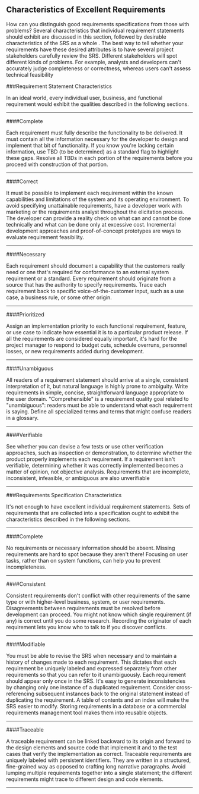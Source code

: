 Characteristics of Excellent Requirements
---

How can you distinguish good requirements specifications from those with problems? Several characteristics that individual requirement statements should exhibit are discussed in this section, followed by desirable characteristics of the SRS as a whole .
The best way to tell whether your requirements have these desired attributes is to have several project stakeholders carefully review the SRS. Different stakeholders will spot different kinds of problems. For example, analysts and developers can't accurately judge completeness or correctness, whereas users can't assess technical feasibility

###Requirement Statement Characteristics

In an ideal world, every individual user, business, and functional requirement would exhibit the qualities described in the following sections.

---

####Complete

Each requirement must fully describe the functionality to be delivered. It must contain all the information necessary for the developer to design and implement that bit of functionality. If you know you're lacking certain information, use TBD (to be determined) as a standard flag to highlight these gaps. Resolve all TBDs in each portion of the requirements before you proceed with construction of that portion.

---

####Correct

It must be possible to implement each requirement within the known capabilities and limitations of the system and its operating environment. To avoid specifying unattainable requirements, have a developer work with marketing or the requirements analyst throughout the elicitation process. The developer can provide a reality check on what can and cannot be done technically and what can be done only at excessive cost. Incremental development approaches and proof-of-concept prototypes are ways to evaluate requirement feasibility.

---

####Necessary

Each requirement should document a capability that the customers really need or one that's required for conformance to an external system requirement or a standard. Every requirement should originate from a source that has the authority to specify requirements. Trace each requirement back to specific voice-of-the-customer input, such as a use case, a business rule, or some other origin.

---

####Prioritized

Assign an implementation priority to each functional requirement, feature, or use case to indicate how essential it is to a particular product release. If all the requirements are considered equally important, it's hard for the project manager to respond to budget cuts, schedule overruns, personnel losses, or new requirements added during development.

---

####Unambiguous

All readers of a requirement statement should arrive at a single, consistent interpretation of it, but natural language is highly prone to ambiguity. Write requirements in simple, concise, straightforward language appropriate to the user domain. "Comprehensible" is a requirement quality goal related to "unambiguous": readers must be able to understand what each requirement is saying. Define all specialized terms and terms that might confuse readers in a glossary.

---

####Verifiable

See whether you can devise a few tests or use other verification approaches, such as inspection or demonstration, to determine whether the product properly implements each requirement. If a requirement isn't verifiable, determining whether it was correctly implemented becomes a matter of opinion, not objective analysis. Requirements that are incomplete, inconsistent, infeasible, or ambiguous are also unverifiable

---

###Requirements Specification Characteristics

It's not enough to have excellent individual requirement statements. Sets of requirements that are collected into a specification ought to exhibit the characteristics described in the following sections.

---

####Complete

No requirements or necessary information should be absent. Missing requirements are hard to spot because they aren't there!  Focusing on user tasks, rather than on system functions, can help you to prevent incompleteness.

---

####Consistent

Consistent requirements don't conflict with other requirements of the same type or with higher-level business, system, or user requirements. Disagreements between requirements must be resolved before development can proceed. You might not know which single requirement (if any) is correct until you do some research. Recording the originator of each requirement lets you know who to talk to if you discover conflicts.

---

####Modifiable

You must be able to revise the SRS when necessary and to maintain a history of changes made to each requirement. This dictates that each requirement be uniquely labeled and expressed separately from other requirements so that you can refer to it unambiguously. Each requirement should appear only once in the SRS. It's easy to generate inconsistencies by changing only one instance of a duplicated requirement. Consider cross-referencing subsequent instances back to the original statement instead of duplicating the requirement. A table of contents and an index will make the SRS easier to modify. Storing requirements in a database or a commercial requirements management tool makes them into reusable objects.

---

####Traceable

A traceable requirement can be linked backward to its origin and forward to the design elements and source code that implement it and to the test cases that verify the implementation as correct. Traceable requirements are uniquely labeled with persistent identifiers. They are written in a structured, fine-grained way as opposed to crafting long narrative paragraphs. Avoid lumping multiple requirements together into a single statement; the different requirements might trace to different design and code elements.

---

